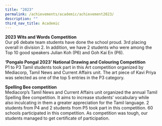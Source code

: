 ```yaml
---
title: "2023"
permalink: /achievements/academic/achievement2023/
description: ""
third_nav_title: Academic
---
```

**2023 Wits and Words Competition**<br>
Our p6 debate team students have done the school proud. 3rd placing overall in division 2. In addition, we have 2 students who were among the Top 10 good speakers Julian Koh (P6) and Goh Kai En (P6).

**‘Pongalo Pongal 2023’  National Drawing and Colouring Competition**
<br>P1 to P3 Tamil students took part in this Art competition organized by Mediacorp, Tamil News and Current Affairs unit. The art piece of Kavi Priya was selected as one of the top 5 entries in the P3 category.

**Spelling Bee competition**<br>
Mediacorp’s Tamil News and Current Affairs unit organized the annual Tamil Spelling Bee competition. It aims to increase students’ vocabulary while also inculcating in them a greater appreciation for the Tamil language. 2 students from P4 and 2 students from P5 took part in this competition. 60 schools participated in this competition. As competition was tough, our students managed to get certificate of participation.

